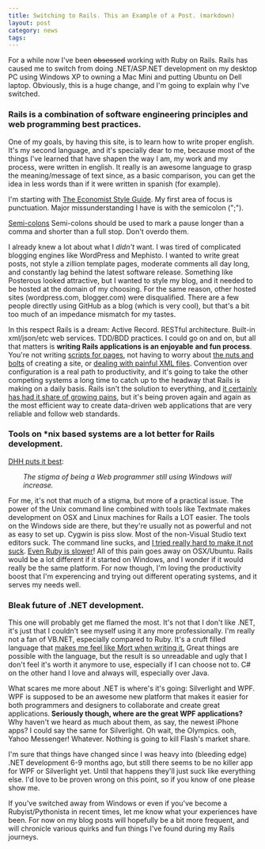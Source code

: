 ```yaml
--- 
title: Switching to Rails. This an Example of a Post. (markdown)
layout: post
category: news
tags: 
---
```


For a while now I've been <span style="text-decoration: line-through;">obsessed</span>
working with Ruby on Rails. Rails has caused me to switch from doing .NET/ASP.NET development
on my desktop PC using Windows XP to owning a Mac Mini and putting Ubuntu on Dell laptop.
Obviously, this is a huge change, and I'm going to explain why I've switched.

<h3>Rails is a combination of software engineering principles and web programming best practices.</h3>

One of my goals, by having this site, is to learn how to write proper english.
It's my second language, and it's specially dear to me, because most of the
things I've learned that have shapen the way I am, my work and my process,
were written in english.  It really is an awesome language to grasp the
meaning/message of text since, as a basic comparison, you can get the idea in
less words than if it were written in spanish (for example).

I'm starting with
<a href="http://www.economist.com/research/StyleGuide/">The Economist Style Guide</a>.
My first area of focus is punctuation. Major missunderstanding I have is
with the semicolon (";").

<a href="http://www.economist.com/research/styleGuide/index.cfm?page=805705">Semi-colons</a>
Semi-colons should be used to mark a pause longer than a comma and shorter than
a full stop. Don't overdo them.

I already knew a lot about what I *didn't* want. I was tired of complicated
blogging engines like WordPress and Mephisto. I wanted to write great posts,
not style a zillion template pages, moderate comments all day long, and
constantly lag behind the latest software release. Something like Posterous
looked attractive, but I wanted to style my blog, and it needed to be hosted
at the domain of my choosing. For the same reason, other hosted sites
(wordpress.com, blogger.com) were disqualified. There are a few people
directly using GitHub as a blog (which is very cool), but that's a bit
too much of an impedance mismatch for my tastes.

In this respect Rails is a dream: Active Record. RESTful architecture.
Built-in xml/json/etc web services. TDD/BDD practices. I could go on and on, but all
that matters is <strong>writing Rails applications is an enjoyable</strong> <strong>and
fun process</strong>. You're not writing <a href="http://www.php.net/">scripts for pages</a>,
not having to worry about <a href="http://asp.net">the nuts and bolts</a> of creating a site, or <a href="http://java.sun.com/products/ejb/">dealing with painful XML files</a>. Convention over configuration is a real path to productivity, and it's going to take the other competing systems a long time to catch up to the headway that Rails is making on a daily basis. Rails isn't the solution to everything, and <a href="http://www.zeitgeist.com/wp-content/uploads/2008/06/failwhale.png">it certainly has had it share of growing pains</a>, but it's being proven again and again as the most efficient way to create data-driven web applications that are very reliable and follow web standards.

<h3>Tools on *nix based systems are a lot better for Rails development.</h3>
<a href="http://java.sys-con.com/node/313594">DHH puts it best</a>:
<p style="padding-left: 30px;"><em>The stigma of being a Web programmer still using Windows will increase.</em></p>

For me, it's not that much of a stigma, but more of a practical issue. The power of the Unix command line combined with tools like Textmate makes development on OSX and Linux machines for Rails a LOT easier. The tools on the Windows side are there, but they're usually not as powerful and not as easy to set up. Cygwin is piss slow. Most of the non-Visual Studio text editors suck. The command line sucks, and <a href="http://litanyagainstfear.com/blog/2008/03/20/pimping-the-windows-command-line/">I tried really hard to make it not suck</a>. <a href="http://blog.mmediasys.com/2008/03/06/is-windows-a-supported-platform-for-ruby-i-guess-not/"> Even Ruby is slower</a>! All of this pain goes away on OSX/Ubuntu. Rails would be a lot different if it started on Windows, and I wonder if it would really be the same platform. For now though, I'm loving the productivity boost that I'm experencing and trying out different operating systems, and it serves my needs well.

<h3>Bleak future of .NET development.</h3>

This one will probably get me flamed the most. It's not that I don't like .NET, it's just that I couldn't see myself using it any more professionally. I'm really not a fan of VB.NET, especially compared to Ruby. It's a cruft filled language that <a href="http://www.panopticoncentral.net/archive/2007/11/14/22589.aspx">makes me feel like Mort when writing it.</a> Great things are possible with the language, but the result is so unreadable and ugly that I don't feel it's worth it anymore to use, especially if I can choose not to. C# on the other hand I love and always will, especially over Java.

What scares me more about .NET is where's it's going: Silverlight and WPF. WPF is supposed to be an awesome new platform that makes it easier for both programmers and designers to collaborate and create great applications.<strong> Seriously though, where are the great WPF applications? </strong>Why haven't we heard as much about them, as say, the newest iPhone apps? I could say the same for Silverlight. Oh wait, the Olympics. ooh, Yahoo Messenger! Whatever. Nothing is going to kill Flash's market share.

I'm sure that things have changed since I was heavy into (bleeding edge) .NET development 6-9 months ago, but still there seems to be no killer app for WPF or Silverlight yet. Until that happens they'll just suck like everything else. I'd love to be proven wrong on this point, so if you know of one please show me.

If you've switched away from Windows or even if you've become a Rubyist/Pythonista in recent times, let me know what your experiences have been. For now on my blog posts will hopefully be a bit more frequent, and will chronicle various quirks and fun things I've found during my Rails journeys.
